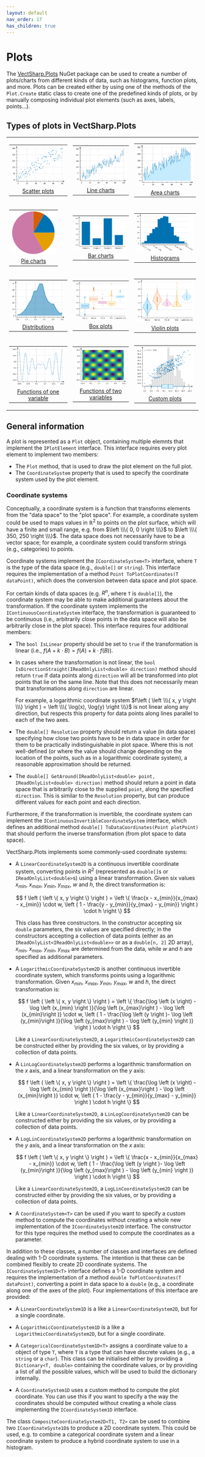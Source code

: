 ```yaml
---
layout: default
nav_order: 17
has_children: true
---
```


# Plots

The [VectSharp.Plots]() NuGet package can be used to create a number of plots/charts from different kinds of data, such as histograms, function plots, and more. Plots can be created either by using one of the methods of the `Plot.Create` static class to create one of the predefined kinds of plots, or by manually composing individual plot elements (such as axes, labels, points...).

## Types of plots in VectSharp.Plots

<style>
table#plotTypes td
{
  border: 0;
}
</style>

<table style="text-align: center" id="plotTypes">
  <tr>
    <td>
      <a href="{{ site.baseurl }}{% link plots.scatter.md %}">
        <table>
          <tr>
            <td style="border: 0" class="plotThumbnail">
              <img src="assets/images/plots/scatter.png">
            </td>
          </tr>
          <tr>
            <td>
              Scatter plots
            </td>
          </tr>
        </table>
      </a>
    </td>
    <td>
      <a href="{{ site.baseurl }}{% link plots.line.md %}">
        <table>
          <tr>
            <td style="border: 0" class="plotThumbnail">
              <img src="assets/images/plots/line.png">
            </td>
          </tr>
          <tr>
            <td>
              Line charts
            </td>
          </tr>
        </table>
      </a>
    </td>
    <td>
      <a href="{{ site.baseurl }}{% link plots.area.md %}">
        <table>
          <tr>
            <td style="border: 0" class="plotThumbnail">
              <img src="assets/images/plots/area.png">
            </td>
          </tr>
          <tr>
            <td>
              Area charts
            </td>
          </tr>
        </table>
      </a>
    </td>
  </tr>

  <tr>
    <td>
      <a href="{{ site.baseurl }}{% link plots.pie.md %}">
        <table>
          <tr>
            <td style="border: 0" class="plotThumbnail">
              <img src="assets/images/plots/pie.png">
            </td>
          </tr>
          <tr>
            <td>
              Pie charts
            </td>
          </tr>
        </table>
      </a>
    </td>
    <td>
      <a href="{{ site.baseurl }}{% link plots.bars.md %}">
        <table>
          <tr>
            <td style="border: 0" class="plotThumbnail">
              <img src="assets/images/plots/bar.png">
            </td>
          </tr>
          <tr>
            <td>
              Bar charts
            </td>
          </tr>
        </table>
      </a>
    </td>
    <td>
      <a href="{{ site.baseurl }}{% link plots.histograms.md %}">
        <table>
          <tr>
            <td style="border: 0" class="plotThumbnail">
              <img src="assets/images/plots/histogram.png">
            </td>
          </tr>
          <tr>
            <td>
              Histograms
            </td>
          </tr>
        </table>
      </a>
    </td>
  </tr>
  
  <tr>
    <td>
      <a href="{{ site.baseurl }}{% link plots.distribution.md %}">
        <table>
          <tr>
            <td style="border: 0" class="plotThumbnail">
              <img src="assets/images/plots/distribution.png">
            </td>
          </tr>
          <tr>
            <td>
              Distributions
            </td>
          </tr>
        </table>
      </a>
    </td>
    <td>
      <a href="{{ site.baseurl }}{% link plots.boxplot.md %}">
        <table>
          <tr>
            <td style="border: 0" class="plotThumbnail">
              <img src="assets/images/plots/box.png">
            </td>
          </tr>
          <tr>
            <td>
              Box plots
            </td>
          </tr>
        </table>
      </a>
    </td>
    <td>
      <a href="{{ site.baseurl }}{% link plots.violin.md %}">
        <table>
          <tr>
            <td style="border: 0" class="plotThumbnail">
              <img src="assets/images/plots/violin.png">
            </td>
          </tr>
          <tr>
            <td>
              Violin plots
            </td>
          </tr>
        </table>
      </a>
    </td>
  </tr>

  <tr>
    <td>
      <a href="{{ site.baseurl }}{% link plots.function.md %}">
        <table>
          <tr>
            <td style="border: 0" class="plotThumbnail">
              <img src="assets/images/plots/function.png">
            </td>
          </tr>
          <tr>
            <td>
              Functions of one variable
            </td>
          </tr>
        </table>
      </a>
    </td>
    <td>
      <a href="{{ site.baseurl }}{% link plots.function2d.md %}">
        <table>
          <tr>
            <td style="border: 0" class="plotThumbnail">
              <img src="assets/images/plots/function2d.png">
            </td>
          </tr>
          <tr>
            <td>
              Functions of two variables
            </td>
          </tr>
        </table>
      </a>
    </td>
    <td>
      <a href="{{ site.baseurl }}{% link plots.custom.md %}">
        <table>
          <tr>
            <td style="border: 0" class="plotThumbnail">
              <img src="assets/images/plots/custom.png">
            </td>
          </tr>
          <tr>
            <td>
              Custom plots
            </td>
          </tr>
        </table>
      </a>
    </td>
  </tr>

</table>

<script>
  document.getElementById("plotTypes").parentElement.style.boxShadow = "none"
</script>

## General information

A plot is represented as a `Plot` object, containing multiple elemnts that implement the `IPlotElement` interface. This interface requires every plot element to implement two members:

* The `Plot` method, that is used to draw the plot element on the full plot.
* The `CoordinateSystem` property that is used to specify the coordinate system used by the plot element.

### Coordinate systems

Conceptually, a coordinate system is a function that transforms elements from the "data space" to the "plot space". For example, a coordinate system could be used to maps values in $\mathbb{R}^2$ to points on the plot surface, which will have a finite and small range, e.g. from $\left \\\{ 0, 0 \right \\\}$ to $\left \\\{ 350, 250 \right \\\}$. The data space does not necessarily have to be a vector space; for example, a coordinate system could transform strings (e.g., categories) to points.

Coordinate systems implement the `ICoordinateSystem<T>` interface, where `T` is the type of the data space (e.g., `double[]` or `string`). This interface requires the implementation of a method `Point ToPlotCoordinates(T dataPoint)`, which does the conversion between data space and plot space.

For certain kinds of data spaces (e.g. $R^n$, where `T` is `double[]`), the coordinate system may be able to make additional guarantees about the transformation. If the coordinate system implements the `IContinuousCoordinateSystem` interface, the transformation is guaranteed to be continuous (i.e., arbitrarily close points in the data space will also be arbitrarily close in the plot space). This interface requires four additional members:

* The `bool IsLinear` property should be set to `true` if the transformation is linear (i.e., $f\left (A + k\cdot B \right) = f\left(A \right) + k \cdot f \left (B\right)$).
* In cases where the transformation is not linear, the `bool IsDirectionStraight(IReadOnlyList<double> direction)` method should return `true` if data points along `direction` will all be transformed into plot points that lie on the same line. Note that this does not necessarily mean that transformations along `direction` are linear. 

  For example, a logarithmic coordinate system $f\left ( \left \\\{ x, y \right \\\} \right ) = \left \\\{ \log(x), \log(y) \right \\\}$ is not linear along any direction, but respects this property for data points along lines parallel to each of the two axes.

* The `double[] Resolution` property should return a value (in data space) specifying how close two points have to be in data space in order for them to be practically indistinguishable in plot space. Where this is not well-defined (or where the value should change depending on the location of the points, such as in a logarithmic coordinate system), a reasonable approximation should be returned.

* The `double[] GetAround(IReadOnlyList<double> point, IReadOnlyList<double> direction)` method should return a point in data space that is arbitrarily close to the supplied `point`, along the specified `direction`. This is similar to the `Resolution` property, but can produce different values for each point and each direction.

Furthermore, if the transformation is invertible, the coordinate system can implement the `IContinuousInvertibleCoordinateSystem` interface, which defines an additional method `double[] ToDataCoordinates(Point plotPoint)` that should perform the inverse transformation (from plot space to data space).

VectSharp.Plots implements some commonly-used coordinate systems:

* A `LinearCoordinateSystem2D` is a continuous invertible coordinate system, converting points in $R^2$ (represented as `double[]`s or `IReadOnlyList<double>`s) using a linear transformation. Given six values $x_{min}$, $x_{max}$, $y_{min}$, $y_{max}$, $w$ and $h$, the direct transformation is:

  $$
  f \left ( \left \{ x, y \right \} \right ) = \left \{ \frac{x - x_{min}}{x_{max} - x_{min}} \cdot w, \left ( 1 - \frac{y - y_{min}}{y_{max} - y_{min}} \right ) \cdot h \right \}
  $$

  This class has three constructors. In the constructor accepting six `double` parameters, the six values are specified directly; in the constructors accepting a collection of data points (either as an `IReadOnlyList<IReadOnlyList<double>>` or as a `double[n, 2]` 2D array), $x_{min}$, $x_{max}$, $y_{min}$, $y_{max}$ are determined from the data, while $w$ and $h$ are specified as additional parameters.

* A `LogarithmicCoordinateSystem2D` is another continuous invertible coordinate system, which transforms points using a logarithmic transformation. Given $x_{min}$, $x_{max}$, $y_{min}$, $y_{max}$, $w$ and $h$, the direct transformation is:

  $$
  f \left ( \left \{ x, y \right \} \right ) = \left \{ \frac{\log \left (x \right) - \log \left (x_{min} \right )}{\log \left (x_{max}\right ) - \log \left (x_{min}\right )} \cdot w, \left ( 1 - \frac{\log \left (y \right )- \log \left (y_{min}\right )}{\log \left (y_{max}\right ) - \log \left (y_{min} \right )} \right ) \cdot h \right \}
  $$

  Like a `LinearCoordinateSystem2D`, a `LogarithmicCoordinateSystem2D` can be constructed either by providing the six values, or by providing a collection of data points.

* A `LinLogCoordinateSystem2D` performs a logarithmic transformation on the $x$ axis, and a linear transformation on the $y$ axis:

  $$
  f \left ( \left \{ x, y \right \} \right ) = \left \{ \frac{\log \left (x \right) - \log \left (x_{min} \right )}{\log \left (x_{max}\right ) - \log \left (x_{min}\right )} \cdot w, \left ( 1 - \frac{y - y_{min}}{y_{max} - y_{min}} \right ) \cdot h \right \}
  $$

  Like a `LinearCoordinateSystem2D`, a `LinLogCoordinateSystem2D` can be constructed either by providing the six values, or by providing a collection of data points.

* A `LogLinCoordinateSystem2D` performs a logarithmic transformation on the $y$ axis, and a linear transformation on the $x$ axis:

  $$
  f \left ( \left \{ x, y \right \} \right ) = \left \{  \frac{x - x_{min}}{x_{max} - x_{min}} \cdot w, \left ( 1 - \frac{\log \left (y \right )- \log \left (y_{min}\right )}{\log \left (y_{max}\right ) - \log \left (y_{min} \right )} \right ) \cdot h \right \}
  $$

  Like a `LinearCoordinateSystem2D`, a `LogLinCoordinateSystem2D` can be constructed either by providing the six values, or by providing a collection of data points.

* A `CoordinateSystem<T>` can be used if you want to specify a custom method to compute the coordinates without creating a whole new implementation of the `ICoordinateSystem2D` interface. The constructor for this type requires the method used to compute the coordinates as a parameter.

In addition to these classes, a number of classes and interfaces are defined dealing with 1-D coordinate systems. The intention is that these can be combined flexibly to create 2D coordinate systems. The `ICoordinateSystem1D<T>` interface defines a 1-D coordinate system and requires the implementation of a method `double ToPlotCoordinates(T dataPoint)`, converting a point in data space to a `double` (e.g., a coordinate along one of the axes of the plot). Four implementations of this interface are provided:

 * A `LinearCoordinateSystem1D` is a like a `LinearCoordinateSystem2D`, but for a single coordinate.

 * A `LogarithmicCoordinateSystem1D` is a like a `LogarithmicCoordinateSystem2D`, but for a single coordinate.

 * A `CategoricalCoordinateSystem1D<T>` assigns a coordinate value to a object of type `T`, where `T` is a type that can have discrete values (e.g., a `string` or a `char`). This class can be initialised either by providing a `Dictionary<T, double>` containing the coordinate values, or by providing a list of all the possible values, which will be used to build the dictionary internally.

 * A `CoordinateSystem1D` uses a custom method to compute the plot coordinate. You can use this if you want to specify a the way the coordinates should be computed without creating a whole class implementing the `ICoordinateSystem1D` interface.

The class `CompositeCoordinateSystem2D<T1, T2>` can be used to combine two `ICoordinateSyste1D`s to produce a 2D coordinate system. This could be used, e.g. to combine a categorical coordinate system and a linear coordinate system to produce a hybrid coordinate system to use in a histogram.
